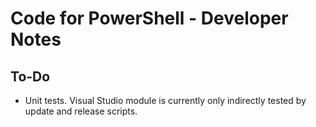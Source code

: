 # Code for PowerShell - Developer Notes

## To-Do

* Unit tests. Visual Studio module is currently only indirectly tested by update and release scripts.
